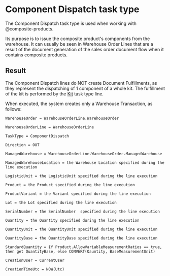 # Component Dispatch task type 
The Component Dispatch task type is used when working with @composite-products. 

Its purpose is to issue the composite product's components from the warehouse. 
It can usually be seen in Warehouse Order Lines that are a result of the document generation of the sales order document flow when it contains composite products.

## Result
The Component Dispatch lines do NOT create Document Fulfillments, as they represent the dispatching of 1 component of a whole kit. The fulfillment of the kit is performed by the [Kit](kit.md) task type line.

When executed, the system creates only a Warehouse Transaction, as follows:

`````````
WarehouseOrder = WarehouseOrderLine.WarehouseOrder
 
WarehouseOrderLine = WarehouseOrderLine

TaskType = ComponentDispatch

Direction = OUT
 
ManagedWarehouse = WarehouseOrderLine.WarehouseOrder.ManagedWarehouse
 
ManagedWarehouseLocation = the Warehouse Location specified during the line execution
 
LogisticUnit = the LogisticUnit specified during the line execution 
 
Product = the Product specified during the line execution 
 
ProductVariant = the Variant specified during the line execution 
 
Lot = the Lot specified during the line execution 
 
SerialNumber = the SerialNumber  specified during the line execution 
 
Quantity = the Quantity specified during the line execution
 
QuantityUnit = the QuantityUnit specified during the line execution 

QuantityBase = the QuantityBase specified during the line execution 

StandardQuantity = If Product.AllowVariableMeasurementRatios == true, then get QuantityBase, else CONVERT(Qauntity, BaseMeasurementUnit)
 
CreationUser = CurrentUser
 
CreationTimeUtc = NOW(Utc)

`````````
